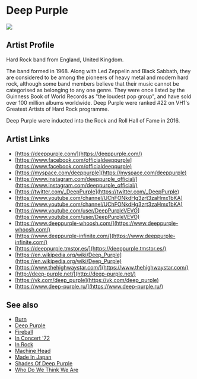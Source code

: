 # Deep Purple

![](../../asssets/artists/Deep_Purple.png)

## Artist Profile

Hard Rock band from England, United Kingdom.

The band formed in 1968. Along with Led Zeppelin and Black Sabbath, they are considered to be among the pioneers of heavy metal and modern hard rock, although some band members believe that their music cannot be categorised as belonging to any one genre. They were once listed by the Guinness Book of World Records as "the loudest pop group", and have sold over 100 million albums worldwide. Deep Purple were ranked #22 on VH1's Greatest Artists of Hard Rock programme.

Deep Purple were inducted into the Rock and Roll Hall of Fame in 2016.

## Artist Links

- [https://deeppurple.com/](https://deeppurple.com/)
- [https://www.facebook.com/officialdeeppurple](https://www.facebook.com/officialdeeppurple)
- [https://myspace.com/deeppurple](https://myspace.com/deeppurple)
- [https://www.instagram.com/deeppurple_official/](https://www.instagram.com/deeppurple_official/)
- [https://twitter.com/_DeepPurple](https://twitter.com/_DeepPurple)
- [https://www.youtube.com/channel/UChFONkdHg3zrt3zaHmx1bKA](https://www.youtube.com/channel/UChFONkdHg3zrt3zaHmx1bKA)
- [https://www.youtube.com/user/DeepPurpleVEVO](https://www.youtube.com/user/DeepPurpleVEVO)
- [https://www.deeppurple-whoosh.com/](https://www.deeppurple-whoosh.com/)
- [https://www.deeppurple-infinite.com/](https://www.deeppurple-infinite.com/)
- [https://deeppurple.tmstor.es/](https://deeppurple.tmstor.es/)
- [https://en.wikipedia.org/wiki/Deep_Purple](https://en.wikipedia.org/wiki/Deep_Purple)
- [https://www.thehighwaystar.com/](https://www.thehighwaystar.com/)
- [http://deep-purple.net/](http://deep-purple.net/)
- [https://vk.com/deep_purple](https://vk.com/deep_purple)
- [https://www.deep-purple.ru/](https://www.deep-purple.ru/)


## See also

- [Burn](Deep_Purple-Burn.md)
- [Deep Purple](Deep_Purple-Deep_Purple.md)
- [Fireball](Deep_Purple-Fireball.md)
- [In Concert '72](Deep_Purple-In_Concert_72.md)
- [In Rock](Deep_Purple-In_Rock.md)
- [Machine Head](Deep_Purple-Machine_Head.md)
- [Made In Japan](Deep_Purple-Made_In_Japan.md)
- [Shades Of Deep Purple](Deep_Purple-Shades_Of_Deep_Purple.md)
- [Who Do We Think We Are](Deep_Purple-Who_Do_We_Think_We_Are.md)
